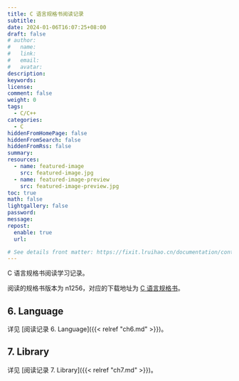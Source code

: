 ```yaml
---
title: C 语言规格书阅读记录
subtitle:
date: 2024-01-06T16:07:25+08:00
draft: false
# author:
#   name:
#   link:
#   email:
#   avatar:
description:
keywords:
license:
comment: false
weight: 0
tags:
  - C/C++
categories:
  - C
hiddenFromHomePage: false
hiddenFromSearch: false
hiddenFromRss: false
summary:
resources:
  - name: featured-image
    src: featured-image.jpg
  - name: featured-image-preview
    src: featured-image-preview.jpg
toc: true
math: false
lightgallery: false
password:
message:
repost:
  enable: true
  url:

# See details front matter: https://fixit.lruihao.cn/documentation/content-management/introduction/#front-matter
---
```


C 语言规格书阅读学习记录。
<!--more-->

阅读的规格书版本为 n1256，对应的下载地址为 [C 语言规格书](https://www.open-std.org/jtc1/sc22/wg14/www/docs/n1256.pdf)。

## 6. Language

详见 [阅读记录 6. Language]({{< relref "ch6.md" >}})。

## 7. Library

详见 [阅读记录 7. Library]({{< relref "ch7.md" >}})。
